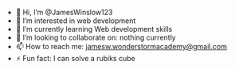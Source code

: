 - 👋 Hi, I’m @JamesWinslow123
- 👀 I’m interested in web development
- 🌱 I’m currently learning Web development skills
- 💞️ I’m looking to collaborate on: nothing currently
- 📫 How to reach me: jamesw.wonderstormacademy@gmail.com
- ⚡ Fun fact: I can solve a rubiks cube

<!---
JamesWinslow123/JamesWinslow123 is a ✨ special ✨ repository because its `README.md` (this file) appears on your GitHub profile.
You can click the Preview link to take a look at your changes.
--->
